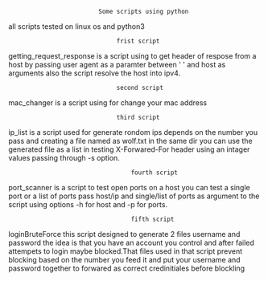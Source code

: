                              Some scripts using python
all scripts tested on linux os and python3

                                  frist script
getting_request_response is a script using to get header of respose from a host by passing user agent as a paramter between ' ' and host as arguments also the script resolve the host into ipv4.

                                  second script 
mac_changer is a script using for change your mac address 

                                  third script 
ip_list is a script used for generate rondom ips depends on the number you pass and creating a file named as wolf.txt in the same dir you can use the generated file as a list in testing X-Forwared-For header using an intager values passing through -s option.

                                      fourth script
port_scanner is a script to test open ports on a host you can test a single port or a list of ports pass host/ip and single/list of ports as argument to the script using options -h for host and -p for ports.

                                      fifth script
loginBruteForce this script designed to generate 2 files username and password the idea is that you have an account you control and after failed attempets to login maybe blocked.That files used in that script prevent blocking based on the number you feed it and put your username and password together to forwared as correct credinitiales before blockling
 
